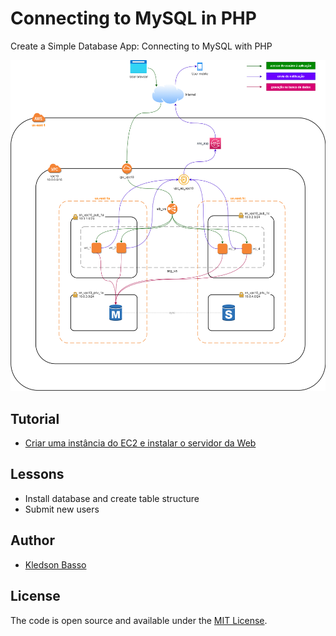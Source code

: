 # Connecting to MySQL in PHP

Create a Simple Database App: Connecting to MySQL with PHP

![Notifier](/images/notify.drawio.png)

## Tutorial

- [Criar uma instância do EC2 e instalar o servidor da Web](https://docs.aws.amazon.com/pt_br/AmazonRDS/latest/UserGuide/CHAP_Tutorials.WebServerDB.CreateWebServer.html)

## Lessons

- Install database and create table structure
- Submit new users

## Author

- [Kledson Basso](https://kledsonhugo.github.io/)

## License

The code is open source and available under the [MIT License](LICENSE).

